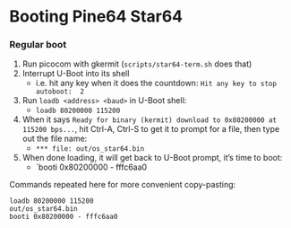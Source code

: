 # Booting Pine64 Star64

### Regular boot

1. Run picocom with gkermit (`scripts/star64-term.sh` does that)
1. Interrupt U-Boot into its shell
    * i.e. hit any key when it does the countdown: `Hit any key to stop autoboot:  2`
1. Run `loadb <address> <baud>` in U-Boot shell:
    * `loadb 80200000 115200`
1. When it says `Ready for binary (kermit) download to 0x80200000 at 115200 bps...`,
   hit Ctrl-A, Ctrl-S to get it to prompt for a file, then type out the file name:
    * `*** file: out/os_star64.bin`
1. When done loading, it will get back to U-Boot prompt, it’s time to boot:
    * `booti 0x80200000 - fffc6aa0

Commands repeated here for more convenient copy-pasting:
```
loadb 80200000 115200
out/os_star64.bin
booti 0x80200000 - fffc6aa0
```
